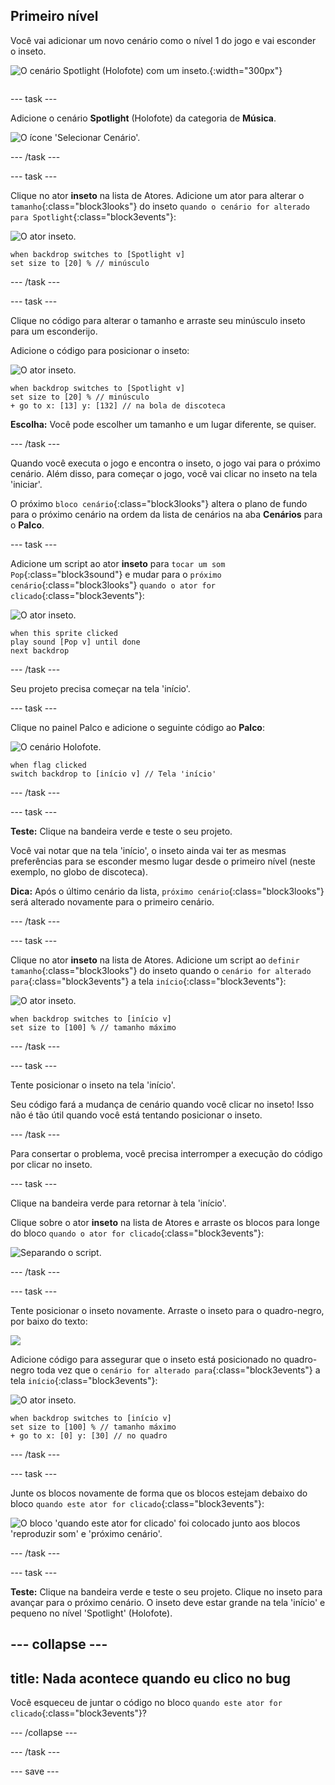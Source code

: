 ## Primeiro nível

<div style="display: flex; flex-wrap: wrap">
<div style="flex-basis: 200px; flex-grow: 1; margin-right: 15px;">
Você vai adicionar um novo cenário como o nível 1 do jogo e vai esconder o inseto.
</div>
<div>

![O cenário Spotlight (Holofote) com um inseto.](images/first-level.png){:width="300px"}

</div>
</div>

--- task ---

Adicione o cenário **Spotlight** (Holofote) da categoria de **Música**.

![O ícone 'Selecionar Cenário'.](images/backdrop-button.png)

--- /task ---

--- task ---

Clique no ator **inseto** na lista de Atores. Adicione um ator para alterar o `tamanho`{:class="block3looks"} do inseto `quando o cenário for alterado para Spotlight`{:class="block3events"}:

![O ator inseto.](images/bug-sprite.png)

```blocks3
when backdrop switches to [Spotlight v]
set size to [20] % // minúsculo
```

--- /task ---

--- task ---

Clique no código para alterar o tamanho e arraste seu minúsculo inseto para um esconderijo.

Adicione o código para posicionar o inseto:

![O ator inseto.](images/bug-sprite.png)

```blocks3
when backdrop switches to [Spotlight v]
set size to [20] % // minúsculo
+ go to x: [13] y: [132] // na bola de discoteca
```

**Escolha:** Você pode escolher um tamanho e um lugar diferente, se quiser.

--- /task ---

Quando você executa o jogo e encontra o inseto, o jogo vai para o próximo cenário. Além disso, para começar o jogo, você vai clicar no inseto na tela 'iniciar'.

O próximo `bloco cenário`{:class="block3looks"} altera o plano de fundo para o próximo cenário na ordem da lista de cenários na aba **Cenários** para o **Palco**.

--- task ---

Adicione um script ao ator **inseto** para `tocar um som Pop`{:class="block3sound"} e mudar para o `próximo cenário`{:class="block3looks"} `quando o ator for clicado`{:class="block3events"}:

![O ator inseto.](images/bug-sprite.png)

```blocks3
when this sprite clicked
play sound [Pop v] until done
next backdrop
```

--- /task ---

Seu projeto precisa começar na tela 'início'.

--- task ---

Clique no painel Palco e adicione o seguinte código ao **Palco**:

![O cenário Holofote.](images/stage-image.png)

```blocks3
when flag clicked
switch backdrop to [início v] // Tela 'início'
```

--- /task ---

--- task ---

**Teste:** Clique na bandeira verde e teste o seu projeto.

Você vai notar que na tela 'início', o inseto ainda vai ter as mesmas preferências para se esconder mesmo lugar desde o primeiro nível (neste exemplo, no globo de discoteca).

**Dica:** Após o último cenário da lista, `próximo cenário`{:class="block3looks"} será alterado novamente para o primeiro cenário.

--- /task ---

--- task ---

Clique no ator **inseto** na lista de Atores. Adicione um script ao `definir tamanho`{:class="block3looks"} do inseto quando o `cenário for alterado para`{:class="block3events"} a tela `início`{:class="block3events"}:

![O ator inseto.](images/bug-sprite.png)

```blocks3
when backdrop switches to [início v]
set size to [100] % // tamanho máximo
```

--- /task ---

--- task ---

Tente posicionar o inseto na tela 'início'.

Seu código fará a mudança de cenário quando você clicar no inseto! Isso não é tão útil quando você está tentando posicionar o inseto.

--- /task ---

Para consertar o problema, você precisa interromper a execução do código por clicar no inseto.

--- task ---

Clique na bandeira verde para retornar à tela 'início'.

Clique sobre o ator **inseto** na lista de Atores e arraste os blocos para longe do bloco `quando o ator for clicado`{:class="block3events"}:

![Separando o script.](images/breaking-script.png)

--- /task ---

--- task ---

Tente posicionar o inseto novamente. Arraste o inseto para o quadro-negro, por baixo do texto:

![](images/bug-chalkboard.png)

Adicione código para assegurar que o inseto está posicionado no quadro-negro toda vez que o `cenário for alterado para`{:class="block3events"} a tela `início`{:class="block3events"}:

![O ator inseto.](images/bug-sprite.png)

```blocks3
when backdrop switches to [início v]
set size to [100] % // tamanho máximo
+ go to x: [0] y: [30] // no quadro
```

--- /task ---

--- task ---

Junte os blocos novamente de forma que os blocos estejam debaixo do bloco `quando este ator for clicado`{:class="block3events"}:

![O bloco 'quando este ator for clicado' foi colocado junto aos blocos 'reproduzir som' e 'próximo cenário'.](images/fixed-script.png)

--- /task ---

--- task ---

**Teste:** Clique na bandeira verde e teste o seu projeto. Clique no inseto para avançar para o próximo cenário. O inseto deve estar grande na tela 'início' e pequeno no nível 'Spotlight' (Holofote).

--- collapse ---
---
title: Nada acontece quando eu clico no bug
---

Você esqueceu de juntar o código no bloco `quando este ator for clicado`{:class="block3events"}?

--- /collapse ---

--- /task ---

--- save ---
